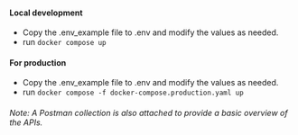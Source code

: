 #### Local development
   - Copy the .env_example file to .env and modify the values as needed.
   - run `docker compose up`

#### For production
   - Copy the .env_example file to .env and modify the values as needed.
   - run `docker compose -f docker-compose.production.yaml up`


###### Note: A Postman collection is also attached to provide a basic overview of the APIs.